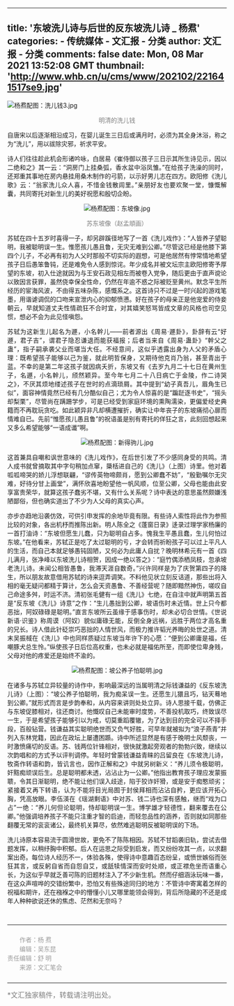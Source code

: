 
---
title: '东坡洗儿诗与后世的反东坡洗儿诗 _ 杨焄'
categories: 
    - 传统媒体
    - 文汇报 - 分类
author: 文汇报 - 分类
comments: false
date: Mon, 08 Mar 2021 13:52:08 GMT
thumbnail: 'http://www.whb.cn/u/cms/www/202102/221641517se9.jpg'
---

<div>   
<p style="text-align:justify;display:block;"><img src="http://www.whb.cn/u/cms/www/202102/221641517se9.jpg" title="杨焄配图：洗儿钱3.jpg" alt="杨焄配图：洗儿钱3.jpg" referrerpolicy="no-referrer"></p><p style="text-align: center; display: block;"><span style="color: rgb(127, 127, 127);">明清的洗儿钱</span></p><p style="text-align:justify;display:block;">自唐宋以后逐渐相沿成习，在婴儿诞生三日后或满月时，必须为其全身沐浴，称之为“洗儿”，用以祓除灾邪，祈求平安。</p><p style="text-align:justify;display:block;">诗人们往往趁此机会形诸吟咏，白居易《崔侍御以孩子三日示其所生诗见示，因以二绝和之》其一云：“洞房门上挂桑弧，香水盆中浴凤雏。”在给孩子洗澡的同时，还郑重其事地在房内悬挂用桑木制作的弓箭，以示好男儿志在四方。欧阳修《洗儿歌》云：“翁家洗儿众人喜，不惜金钱散闾里。”亲朋好友也要欢聚一堂，慷慨解囊，共同寄托对新生儿的美好祝愿和殷切企盼。</p><p style="text-align: center; display: block;"><img src="http://www.whb.cn/u/cms/www/202102/22164321vrzd.jpg" title="杨焄配图：东坡像.jpg" alt="杨焄配图：东坡像.jpg" referrerpolicy="no-referrer"></p><p style="text-align: center; display: block;"><span style="color: rgb(127, 127, 127);">苏东坡像（赵孟頫画）</span></p><p style="text-align:justify;display:block;">苏轼在四十五岁时喜得一子，却另辟蹊径地写了一首《洗儿戏作》：“人皆养子望聪明，我被聪明误一生。惟愿孩儿愚且鲁，无灾无难到公卿。”尽管这已经是他膝下第四个儿子，不必再有初为人父时那般不切实际的遐想，可是他居然有悖常情地希望孩子日后愚笨鲁钝，还是难免令人感到惊诧。年少成名并被文坛宗主欧阳修寄予厚望的东坡，初入仕途就因为与王安石政见相左而被卷入党争，随后更由于直声谠论以致因言获罪，虽然侥幸保全性命，仍然在年逾不惑之际被贬至黄州。默念平生所经历的宦海风波，不由得五味杂陈，感慨系之。这首诗只不过是一时兴起的游戏笔墨，用谐谑调侃的口吻来宣泄内心的抑郁愤懑。好在孩子的母亲正是他宠爱的侍妾朝云，早就知道丈夫性情疏狂不合时宜，对其嬉笑怒骂皆成文章的风格也司空见惯，想必不会为此见怪嗔怨。</p><p style="text-align:justify;display:block;">苏轼为这新生儿起名为遯，小名幹儿——前者源出《周易·遯卦》，卦辞有云“好遯，君子吉”，谓君子隐忍谦退而能获福报；后者当来自《周易·蛊卦》“幹父之蛊”，指子嗣承袭父业而堪当大任。不经意间，这似乎透露出身为人父的矛盾心理：既希望孩子能够以己为鉴，就此明哲保身，又期待他克肖乃翁，甚至青出于蓝。不幸的是第二年这孩子就因病夭折，东坡又有《去岁九月二十七日在黄州生子，名遯，小名幹儿，颀然颖异。至今年七月二十八日病亡于金陵，作二诗哭之》，不厌其烦地缕述孩子在世时的点滴琐屑。其中提到“幼子真吾儿，眉角生已似”，面容神情竟然已经有几分酷似自己；尤为令人惊喜的是“蹁跹逐书史”，“摇头却梨栗”，尽管尚在蹒跚学步，可是已经受到家庭环境的熏陶濡染，更偏爱经史典籍而不再耽玩贪吃。如此颖异非凡却横遭摧折，确实让中年丧子的东坡痛彻心扉而情难自已。先前“惟愿孩儿愚且鲁”的祝语虽是别有寄托的佯狂之言，此刻回想起来又多么希望能够“一语成谶”啊。</p><p style="text-align: center; display: block;"><img src="http://www.whb.cn/u/cms/www/202102/221646249ndf.jpg" title="杨焄配图：新得驹儿.jpg" alt="杨焄配图：新得驹儿.jpg" referrerpolicy="no-referrer"></p><p style="text-align:justify;display:block;">这首兼具自嘲和讽世意味的《洗儿戏作》，在后世引发了不少感同身受的共鸣。清人成书就曾摘取其中字句稍加点窜，檃栝进自己的《洗儿》（上图）诗里。他对着呱呱啼哭的娇儿浮想联翩，“谬传英物啼颇肖，愿到公卿蠢不妨”，“殷勤嘱尔无灾难，好待分甘上画堂”，满怀欣喜地盼望他一帆风顺，位至公卿，父母也能由此安享富贵荣华，就算这孩子蠢劣不堪，又有什么关系呢？诗中表达的意思虽然颇嫌浅陋鄙俗，但也确实道出了不少为人父母的真实心声。</p><p style="text-align:justify;display:block;">亦步亦趋地沿袭仿效，可供引申发挥的余地毕竟有限。有些诗人索性将此作为参照比较的对象，各出机杼而推陈出新。明人陈全之《蓬窗日录》迻录过理学家杨廉的一首打油诗：“东坡但愿生儿蠢，只为聪明自占多。愧我生平愚且蠢，生儿何怕过东坡。”在他看来，苏轼正是吃了太过聪明的亏，才会转而祈盼孩子可以过上平凡人的生活，而自己本就足够愚钝固陋，又何必为此庸人自扰？晚明林希元有一首《四儿满月，张净峰以东坡洗儿诗相贺，因成一绝以答之》：“庭竹偶添栖凤枝，忽承坡老洗儿诗。未闻公相皆愚鲁，我滞天涯自数奇。”兴许同样是为了庆贺第四子的降生，所以朋友故意借用苏轼的诗来逗弄调笑。不料他见状立刻反诘道，那些出将入相的毫无疑问都精于算计，怎么会天资愚鲁、不善经营呢？随即黯然神伤，嗟叹自己命途多舛，时运不济。清初张毛健有一组《洗儿》七绝，在自注中就声明第五首是“反东坡《洗儿》诗意”之作：“生儿愚拙到公卿，坡语伤时未近情。世上只今都恶拙，阿奴碌碌是聪明。”直言东坡所云虽缘于感事伤时，却未必切合世情。《世说新语·识鉴》称周谟（阿奴）貌似庸碌无能，反倒全身远祸，远胜于两位才高名重的兄长。诗人借此针砭崇巧恶拙的人情世风，而极力推许韬光养晦的处世之道。清末吴振棫在《洗儿》中也同样质疑过东坡当年许下的心愿：“便到公卿庸是福，任嘲豚犬总生怜。”纵使孩子日后位高权重，也未必就是福佑所至，而即使位卑身贱，父母对他的疼爱还是始终不渝的。</p><p style="text-align: center; display: block;"><img src="http://www.whb.cn/u/cms/www/202102/22164833wdit.jpg" title="杨焄配图：坡公养子怕聪明.jpg" alt="杨焄配图：坡公养子怕聪明.jpg" referrerpolicy="no-referrer"></p><p style="text-align:justify;display:block;">在诸多与苏轼立异较量的诗作中，影响最深远的当属明清之际钱谦益的《反东坡洗儿诗》（上图）：“坡公养子怕聪明，我为痴呆误一生。还愿生儿獧且巧，钻天蓦地到公卿。”就形式而言是步韵奉和，从内容来讲则处处立异。诗人思接千载，仿佛正与东坡促膝相对，往还商讨。他慨叹自己未能审时度势，不善投机取巧，终致误尽一生，于是希望孩子能够引以为戒，切莫重蹈覆辙，为了达到目的完全可以不择手段，百般钻营。钱谦益其实聪明绝世而又负气好胜，可早年就被拟为“浪子燕青”并列入东林党籍，因此在政坛上屡遭困踬。诗中所述显然是有感于晚明士风颓丧，一时激愤痛切的反语。苏、钱两位针锋相对，很快就激起旁观者的勃勃兴致，继续以次韵唱和的方式予以评判调停。年轻时曾蒙钱谦益青睐的吕留良在《东坡洗儿诗，牧斋作转语和韵，皆讥言也，因作正解和之》中就另树新义：“养儿须令极聪明，奸黠痴顽误后生。总是聪明都未透，沾沾止为一公卿。”他指出教育孩子理应发蒙振聩，令其日渐聪明，绝不能让他们误入歧途，陷于狡诈奸猾，或是安于痴憨顽劣；紧接着又再下转语，认为不能将目光局囿于封侯拜相而沾沾自矜，更应该开拓心胸，凭高放眼。李伍渶在《瑶湖剩语》中对苏、钱二诗也深有感触，继而“戏为口占”一绝：“养儿何但论聪明，恃却聪明误一生。博学雄才轻德性，翻来覆去在公卿。”他强调培养孩子不能只注重才智的启迪，而轻忽品性的涵养，否则就如同那些翻覆无常的衮衮诸公，最终机关算尽，依然难逃聪明反被聪明误的下场。</p><p style="text-align: justify; display: block;">洗儿诗原本容易流于圆滑世故，更免不了陈陈相因。苏轼不甘蹈袭旧轨，尝试去借题发挥，以稍纾胸中积郁。后人在运思之际受到启发，而又纷纷攻其一点，以求翻案出奇。每位诗人经历不一，体验各殊，使得诗中意趣百态纷呈，或愤世嫉俗而张狂其言，或反躬自省而自怨自艾，或舐犊情深而安时处顺，或正襟危坐而语重心长，为这似乎早就乏善可陈的旧题材注入了不少新生机。然而仔细涵泳玩味一番，在这众声喧哗的交错纷繁中，恐怕又有些殊途同归的地方：不管诗中寄寓着怎样的祝福和期许，还在襁褓之中的懵懂小儿又哪里能领会得到，背后所隐藏的不还是成年人种种欲说还休的焦虑、茫然和无奈吗？<br></p><p><br></p><section class="whb_ueditor custom_block" data-ignore="true" style="width: 100%; height: auto;"><section data-ignore="true" style="margin: 0px auto; width: 100%; opacity: 1; transform: rotateZ(0deg);" data-width="100%" data-opacity="1" data-rotate="0"><hr data-ignore="true" style="white-space: normal;"></section><div data-ignore="true" class="custom_block_bd" style="text-align:center;padding: 10px 0;"><p data-ignore="true" style="margin: 0;line-height:1.5;font-family: PingFangSC-Regular;font-size: 14px;color: #9B9B9B;letter-spacing: 0;text-align: left;">　　作者：杨 焄</p><p data-ignore="true" style="margin: 0;line-height:1.5;font-family: PingFangSC-Regular;font-size: 14px;color: #9B9B9B;letter-spacing: 0;text-align: left;">　　编辑：吴东昆</p><p data-ignore="true" style="margin: 0;line-height:1.5;font-family: PingFangSC-Regular;font-size: 14px;color: #9B9B9B;letter-spacing: 0;text-align: left;">责任编辑：舒 明</p><p data-ignore="true" style="margin: 0;line-height:1.5;font-family: PingFangSC-Regular;font-size: 14px;color: #9B9B9B;letter-spacing: 0;text-align: left;">　　来源：文汇笔会</p></div><section data-ignore="true" style="margin: 0px auto; width: 100%; opacity: 1; transform: rotateZ(0deg);" data-width="100%" data-opacity="1" data-rotate="0"><hr data-ignore="true" style="white-space: normal;"></section></section><p><span style="color: rgb(127, 127, 127);font-size:16px">*文汇独家稿件，转载请注明出处。</span></p>  
</div>
            